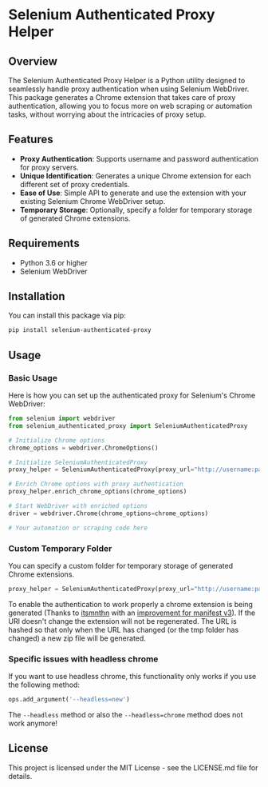 # Selenium Authenticated Proxy Helper

## Overview

The Selenium Authenticated Proxy Helper is a Python utility designed to seamlessly handle proxy authentication when using Selenium WebDriver. This package generates a Chrome extension that takes care of proxy authentication, allowing you to focus more on web scraping or automation tasks, without worrying about the intricacies of proxy setup.

## Features

- **Proxy Authentication**: Supports username and password authentication for proxy servers.
- **Unique Identification**: Generates a unique Chrome extension for each different set of proxy credentials.
- **Ease of Use**: Simple API to generate and use the extension with your existing Selenium Chrome WebDriver setup.
- **Temporary Storage**: Optionally, specify a folder for temporary storage of generated Chrome extensions.

## Requirements

- Python 3.6 or higher
- Selenium WebDriver

## Installation

You can install this package via pip:

```bash
pip install selenium-authenticated-proxy
```

## Usage

### Basic Usage

Here is how you can set up the authenticated proxy for Selenium's Chrome WebDriver:

```python
from selenium import webdriver
from selenium_authenticated_proxy import SeleniumAuthenticatedProxy

# Initialize Chrome options
chrome_options = webdriver.ChromeOptions()

# Initialize SeleniumAuthenticatedProxy
proxy_helper = SeleniumAuthenticatedProxy(proxy_url="http://username:password@proxy-server.com")

# Enrich Chrome options with proxy authentication
proxy_helper.enrich_chrome_options(chrome_options)

# Start WebDriver with enriched options
driver = webdriver.Chrome(chrome_options=chrome_options)

# Your automation or scraping code here
```

### Custom Temporary Folder

You can specify a custom folder for temporary storage of generated Chrome extensions.

```python
proxy_helper = SeleniumAuthenticatedProxy(proxy_url="http://username:password@proxy-server.com", tmp_folder="/path/to/tmp/folder")
```

To enable the authentication to work properly a chrome extension is being generated (Thanks to [itsmnthn](https://stackoverflow.com/a/55582859/3691763) with an [improvement for manifest v3](https://bugs.chromium.org/p/chromium/issues/detail?id=1135492)).
If the URl doesn't change the extension will not be regenerated. The URL is hashed so that only when the URL has changed (or the tmp folder has changed) a new zip file will be generated.

### Specific issues with headless chrome

If you want to use headless chrome, this functionality only works if you use the following method:

```python
ops.add_argument('--headless=new')
```

The `--headless` method or also the `--headless=chrome` method does not work anymore!

## License

This project is licensed under the MIT License - see the LICENSE.md file for details.

